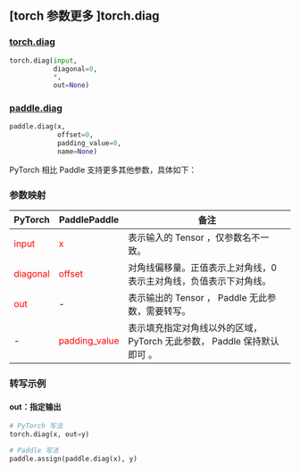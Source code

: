 ## [torch 参数更多 ]torch.diag
### [torch.diag](https://pytorch.org/docs/stable/generated/torch.diag.html?highlight=diag#torch.diag)

```python
torch.diag(input,
           diagonal=0,
           *,
           out=None)
```

### [paddle.diag](https://www.paddlepaddle.org.cn/documentation/docs/zh/develop/api/paddle/diag_cn.html)

```python
paddle.diag(x,
            offset=0,
            padding_value=0,
            name=None)
```

PyTorch 相比 Paddle 支持更多其他参数，具体如下：

### 参数映射

| PyTorch       | PaddlePaddle | 备注                                                   |
| ------------- | ------------ | ------------------------------------------------------ |
| <font color='red'> input </font> | <font color='red'> x </font> | 表示输入的 Tensor ，仅参数名不一致。  |
| <font color='red'> diagonal </font>      | <font color='red'> offset </font>      | 对角线偏移量。正值表示上对角线，0 表示主对角线，负值表示下对角线。                |
| <font color='red'> out </font> | -  | 表示输出的 Tensor ， Paddle 无此参数，需要转写。    |
| -             | <font color='red'>padding_value</font> | 表示填充指定对角线以外的区域， PyTorch 无此参数， Paddle 保持默认即可 。               |

### 转写示例
#### out：指定输出
```python
# PyTorch 写法
torch.diag(x, out=y)

# Paddle 写法
paddle.assign(paddle.diag(x), y)
```
